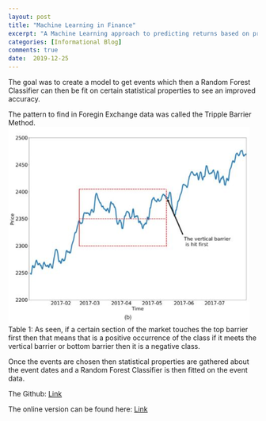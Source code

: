 ```yaml
---
layout: post
title: "Machine Learning in Finance"
excerpt: "A Machine Learning approach to predicting returns based on predefined Foregin Exchange Patterns"
categories: [Informational Blog]
comments: true
date:  2019-12-25
---
```


The goal was to create a model to get events which then a Random Forest Classifier can then be fit on certain statistical properties to see an improved accuracy.

The pattern to find in Foregin Exchange data was called the Tripple Barrier Method.
![Table1](/img/TB.png)
Table 1: As seen, if a certain section of the market touches the top barrier first then that means that is a positive occurrence of the class if it meets the vertical barrier or bottom barrier then it is a negative class.

Once the events are chosen then statistical properties are gathered about the event dates and a Random Forest Classifier is then fitted on the event data.

The Github: [Link](https://github.com/GilbertoQ/ML_FinanceRF)

The online version can be found here: [Link](http://54.185.193.20:8501/)